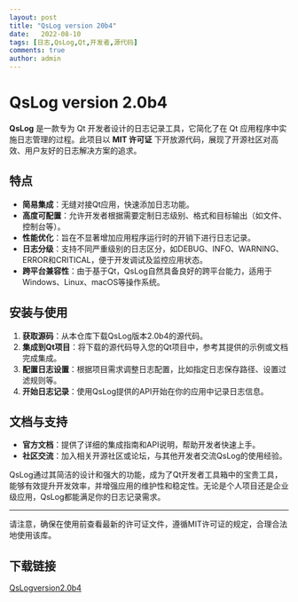 ```yaml
---
layout: post
title: "QsLog version 20b4"
date:   2022-08-10
tags: [日志,QsLog,Qt,开发者,源代码]
comments: true
author: admin
---
```

# QsLog version 2.0b4

**QsLog** 是一款专为 Qt 开发者设计的日志记录工具，它简化了在 Qt 应用程序中实施日志管理的过程。此项目以 **MIT 许可证** 下开放源代码，展现了开源社区对高效、用户友好的日志解决方案的追求。

## 特点

- **简易集成**：无缝对接Qt应用，快速添加日志功能。
- **高度可配置**：允许开发者根据需要定制日志级别、格式和目标输出（如文件、控制台等）。
- **性能优化**：旨在不显著增加应用程序运行时的开销下进行日志记录。
- **日志分级**：支持不同严重级别的日志区分，如DEBUG、INFO、WARNING、ERROR和CRITICAL，便于开发调试及监控应用状态。
- **跨平台兼容性**：由于基于Qt，QsLog自然具备良好的跨平台能力，适用于Windows、Linux、macOS等操作系统。

## 安装与使用

1. **获取源码**：从本仓库下载QsLog版本2.0b4的源代码。
2. **集成到Qt项目**：将下载的源代码导入您的Qt项目中，参考其提供的示例或文档完成集成。
3. **配置日志设置**：根据项目需求调整日志配置，比如指定日志保存路径、设置过滤规则等。
4. **开始日志记录**：使用QsLog提供的API开始在你的应用中记录日志信息。

## 文档与支持

- **官方文档**：提供了详细的集成指南和API说明，帮助开发者快速上手。
- **社区交流**：加入相关开源社区或论坛，与其他开发者交流QsLog的使用经验。

QsLog通过其简洁的设计和强大的功能，成为了Qt开发者工具箱中的宝贵工具，能够有效提升开发效率，并增强应用的维护性和稳定性。无论是个人项目还是企业级应用，QsLog都能满足你的日志记录需求。

---

请注意，确保在使用前查看最新的许可证文件，遵循MIT许可证的规定，合理合法地使用该库。

## 下载链接

[QsLogversion2.0b4](https://pan.quark.cn/s/d6b5a44b63b1)